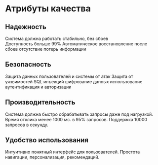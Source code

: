# Атрибуты качества

## Надежность
Система должна работать стабильно, без сбоев  
Доступность больше 99%
Автоматическое восстановление после сбоев
отсутствие потерь информации
## Безопасность 
Защита данных пользователей и системы от атак 
Защита от уязвимостей SQL инъекций 
шифрование данных 
использование аутентификация и авторизации
## Производительность 
Система должна быстро обрабатывать запросы даже под нагрузкой.  
Время отклика  менее 1000 мс. в 95% запросов.
Поддержка 10000 запросов в секунду.
## Удобство использования
Интуитивно понятный интерфейс для пользователей.
Простота навигации, персонализация, рекомендаций.

